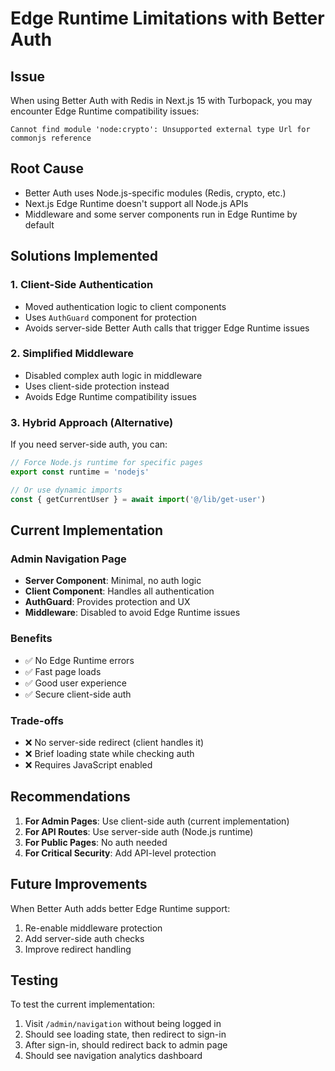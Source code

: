 # Edge Runtime Limitations with Better Auth

## Issue
When using Better Auth with Redis in Next.js 15 with Turbopack, you may encounter Edge Runtime compatibility issues:

```
Cannot find module 'node:crypto': Unsupported external type Url for commonjs reference
```

## Root Cause
- Better Auth uses Node.js-specific modules (Redis, crypto, etc.)
- Next.js Edge Runtime doesn't support all Node.js APIs
- Middleware and some server components run in Edge Runtime by default

## Solutions Implemented

### 1. Client-Side Authentication
- Moved authentication logic to client components
- Uses `AuthGuard` component for protection
- Avoids server-side Better Auth calls that trigger Edge Runtime issues

### 2. Simplified Middleware
- Disabled complex auth logic in middleware
- Uses client-side protection instead
- Avoids Edge Runtime compatibility issues

### 3. Hybrid Approach (Alternative)
If you need server-side auth, you can:

```typescript
// Force Node.js runtime for specific pages
export const runtime = 'nodejs'

// Or use dynamic imports
const { getCurrentUser } = await import('@/lib/get-user')
```

## Current Implementation

### Admin Navigation Page
- **Server Component**: Minimal, no auth logic
- **Client Component**: Handles all authentication
- **AuthGuard**: Provides protection and UX
- **Middleware**: Disabled to avoid Edge Runtime issues

### Benefits
- ✅ No Edge Runtime errors
- ✅ Fast page loads
- ✅ Good user experience
- ✅ Secure client-side auth

### Trade-offs
- ❌ No server-side redirect (client handles it)
- ❌ Brief loading state while checking auth
- ❌ Requires JavaScript enabled

## Recommendations

1. **For Admin Pages**: Use client-side auth (current implementation)
2. **For API Routes**: Use server-side auth (Node.js runtime)
3. **For Public Pages**: No auth needed
4. **For Critical Security**: Add API-level protection

## Future Improvements

When Better Auth adds better Edge Runtime support:
1. Re-enable middleware protection
2. Add server-side auth checks
3. Improve redirect handling

## Testing

To test the current implementation:
1. Visit `/admin/navigation` without being logged in
2. Should see loading state, then redirect to sign-in
3. After sign-in, should redirect back to admin page
4. Should see navigation analytics dashboard